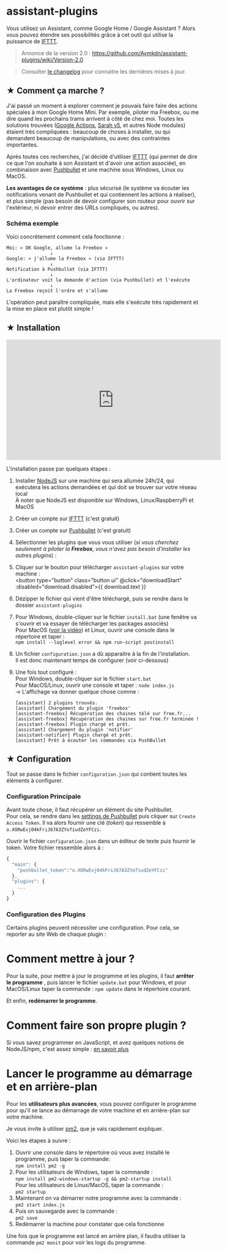 # assistant-plugins

Vous utilisez un Assistant, comme Google Home / Google Assistant ? Alors vous pouvez étendre ses possibilités grâce à cet outil qui utilise la puissance de [IFTTT](http://www.ifttt.com/).

> Annonce de la version 2.0 : https://github.com/Aymkdn/assistant-plugins/wiki/Version-2.0

> Consulter [le changelog](https://github.com/Aymkdn/assistant-plugins/blob/master/changelog.md) pour connaitre les dernières mises à jour.

## ★ Comment ça marche ?

J'ai passé un moment à explorer comment je pouvais faire faire des actions spéciales à mon Google Home Mini. Par exemple, piloter ma Freebox, ou me dire quand les prochains trams arrivent à côté de chez moi. Toutes les solutions trouvées ([Google Actions](https://developers.google.com/actions/), [Sarah v5](https://github.com/NGRP/node-red-contrib-viseo), et autres Node modules) étaient très compliquées : beaucoup de choses à installer, ou qui demandent beaucoup de manipulations, ou avec des contraintes importantes.

Après toutes ces recherches, j'ai décidé d'utiliser [IFTTT](http://www.ifttt.com/) (qui permet de dire ce que l'on souhaite à son Assistant et d'avoir une action associée), en combinaison avec [Pushbullet](https://www.pushbullet.com/) et une machine sous Windows, Linux ou MacOS.

**Les avantages de ce système**  : plus sécurisé (le système va écouter les notifications venant de Pushbullet et qui contiennent les actions à réaliser), et plus simple (pas besoin de devoir configurer son routeur pour ouvrir sur l'extérieur, ni devoir entrer des URLs compliqués, ou autres).

### Schéma exemple

Voici concrètement comment cela fonctionne :
```
Moi: « OK Google, allume la Freebox »
                ↓    
Google: « j'allume la Freebox » (via IFTTT)
                ↓    
Notification à Pushbullet (via IFTTT)
                ↓    
L'ordinateur voit la demande d'action (via Pushbullet) et l'exécute
                ↓    
La Freebox reçoit l'ordre et s'allume 
```

L'opération peut paraître compliquée, mais elle s'exécute très rapidement et la mise en place est plutôt simple !

## ★ Installation

<iframe width="560" height="315" src="https://www.youtube.com/embed/Gmt4tIPH_fk?rel=0" frameborder="0" allowfullscreen></iframe>
  
L'installation passe par quelques étapes :

  1. Installer [NodeJS](https://nodejs.org/en/) sur une machine qui sera allumée 24h/24, qui exécutera les actions demandées et qui doit se trouver sur votre réseau local  
  À noter que NodeJS est disponible sur Windows, Linux/RaspberryPi et MacOS  
    
  2. Créer un compte sur [IFTTT](http://www.ifttt.com/) (c'est gratuit)  
    
  3. Créer un compte sur [Pushbullet](https://www.pushbullet.com/) (c'est gratuit)  
    
  4. Sélectionner les plugins que vous vous utiliser (*si vous cherchez seulement à piloter la **Freebox**, vous n'avez pas besoin d'installer les autres plugins*) :  
  <vue-plugins-selection></vue-plugins-selection>  
    
  5. Cliquer sur le bouton pour télécharger `assistant-plugins` sur votre machine :<br><button type="button" class="button ui" @click="downloadStart" :disabled="download.disabled">{{ download.text }}</button>  
    
  6. Dézipper le fichier qui vient d'être téléchargé, puis se rendre dans le dossier `assistant-plugins`  
    
  7. Pour Windows, double-cliquer sur le fichier `install.bat` (une fenêtre va s'ouvrir et va essayer de télécharger les packages associés)   
  Pour MacOS ([voir la vidéo](https://youtu.be/r3y8X66Hnng)) et Linux, ouvrir une console dans le répertoire et taper :  
  `npm install --loglevel error && npm run-script postinstall`  
  8. Un fichier `configuration.json` a dû apparaitre à la fin de l'installation.  
  Il est donc maintenant temps de configurer (voir ci-dessous)  
    
  9. Une fois tout configuré :  
  Pour Windows, double-cliquer sur le fichier `start.bat`  
  Pour MacOS/Linux, ouvrir une console et taper : `node index.js`  
  → L'affichage va donner quelque chose comme :  
        ```
        [assistant] 2 plugins trouvés.
        [assistant] Chargement du plugin 'freebox'
        [assistant-freebox] Récupération des chaines télé sur free.fr...
        [assistant-freebox] Récupération des chaines sur free.fr terminée !
        [assistant-freebox] Plugin chargé et prêt.
        [assistant] Chargement du plugin 'notifier'
        [assistant-notifier] Plugin chargé et prêt.
        [assistant] Prêt à écouter les commandes via PushBullet
        ```

## ★ Configuration

Tout se passe dans le fichier `configuration.json` qui contient toutes les éléments à configurer.

### Configuration Principale

Avant toute chose, il faut récupérer un élément du site Pushbullet.  
Pour cela, se rendre dans les [settings de Pushbullet](https://www.pushbullet.com/#settings) puis cliquer sur `Create Access Token`. Il va alors fournir une clé (*token*) qui ressemble à `o.XORwEvj04kFriJ67A3ZYofiudZeYFCzi`.

Ouvrir le fichier `configuration.json` dans un éditeur de texte puis fournir le token. Votre fichier ressemble alors à :
```javascript
{
  "main": {
    "pushbullet_token":"o.XORwEvj04kFriJ67A3ZYofiudZeYFCzi"
  },
  "plugins": {
    ...
  }
}
```

### Configuration des Plugins

Certains plugins peuvent nécessiter une configuration. Pour cela, se reporter au site Web de chaque plugin :
<vue-plugins></vue-plugins>

# Comment mettre à jour ?

Pour la suite, pour mettre à jour le programme et les plugins, il faut **arrêter le programme** , puis lancer le fichier `update.bat` pour Windows, et pour MacOS/Linux taper la commande : `npm update` dans le répertoire courant.

Et enfin, **redémarrer le programme**.

# Comment faire son propre plugin ?

Si vous savez programmer en JavaScript, et avez quelques notions de NodeJS/npm, c'est assez simple : [en savoir plus](https://github.com/Aymkdn/assistant-template)

# Lancer le programme au démarrage et en arrière-plan

Pour les **utilisateurs plus avancées**, vous pouvez configurer le programme pour qu'il se lance au démarrage de votre machine et en arrière-plan sur votre machine.  

Je vous invite à utiliser [pm2](http://pm2.keymetrics.io/), que je vais rapidement expliquer.  

Voici les étapes à suivre :

  1) Ouvrir une console dans le répertoire où vous avez installé le programme, puis taper la commande:  
  `npm install pm2 -g`  
  2) Pour les utilisateurs de Windows, taper la commande :  
  `npm install pm2-windows-startup -g && pm2-startup install`  
  Pour les utilisateurs de Linux/MacOS, taper la commande :  
  `pm2 startup`  
  3) Maintenant on va démarrer notre programme avec la commande :  
  `pm2 start index.js`  
  4) Puis on sauvegarde avec la commande :  
  `pm2 save`  
  5) Redémarrer la machine pour constater que cela fonctionne
  
Une fois que le programme est lancé en arrière plan, il faudra utiliser la commande `pm2 monit` pour voir les logs du programme.
